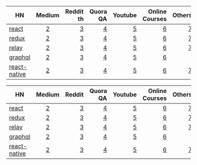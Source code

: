  
 
 
 
 
 
 
 | HN        | Medium         | Reddit th |  Quora QA  | Youtube | Online Courses| Others |
| ------------- |:-------------:| -----:| -----:|-----:|-----:|-----:|
|  [react](https://hn.algolia.com/?query=react&sort=byPopularity&prefix&page=0&dateRange=all&type=story)  | [2]()  | [3]()  | [4]()  |  [5]()    | [6]()  | [7]()  |
|  [redux](https://hn.algolia.com/?query=redux&sort=byPopularity&prefix&page=0&dateRange=all&type=story)  | [2]()  | [3]()  | [4]()  |   [5]()   | [6]()  | [7]()  |
|  [relay](https://hn.algolia.com/?query=relay&sort=byPopularity&prefix&page=0&dateRange=all&type=story)  | [2]()  | [3]()  | [4]()  |   [5]()  | [6]()  | [7]()  |
 |  [graphql](https://hn.algolia.com/?query=graphql&sort=byPopularity&prefix&page=0&dateRange=all&type=story)  | [2]()  | [3]()  | [4]()  |   [5]()  | [6]()  | 
|  [react-native](https://hn.algolia.com/?query=react%20native&sort=byPopularity&prefix&page=0&dateRange=all&type=story)  | [2]()  | [3]()  | [4]()  |   [5]()  | [6]()  | [7]()  |























 | HN        | Medium         | Reddit|  Quora QA  | Youtube | Online Courses| Others |
| ------------- |:-------------:| -----:| -----:|-----:|-----:|-----:|
|  [react](https://hn.algolia.com/?query=react&sort=byPopularity&prefix&page=0&dateRange=all&type=story)  | [2]()  | [3]()  | [4]()  |  [5]()    | [6]()  | [7]()  |
|  [redux](https://hn.algolia.com/?query=redux&sort=byPopularity&prefix&page=0&dateRange=all&type=story)  | [2]()  | [3]()  | [4]()  |   [5]()   | [6]()  | [7]()  |
|  [relay](https://hn.algolia.com/?query=relay&sort=byPopularity&prefix&page=0&dateRange=all&type=story)  | [2]()  | [3]()  | [4]()  |   [5]()  | [6]()  | [7]()  |
 |  [graphql](https://hn.algolia.com/?query=graphql&sort=byPopularity&prefix&page=0&dateRange=all&type=story)  | [2]()  | [3]()  | [4]()  |   [5]()  | [6]()  | 
|  [react-native](https://hn.algolia.com/?query=react%20native&sort=byPopularity&prefix&page=0&dateRange=all&type=story)  | [2]()  | [3]()  | [4]()  |   [5]()  | [6]()  | [7]()  |
